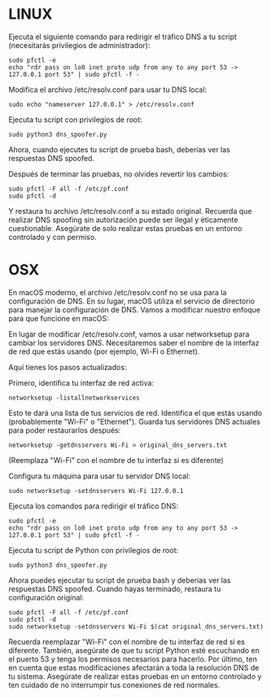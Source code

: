 # LINUX

Ejecuta el siguiente comando para redirigir el tráfico DNS a tu script (necesitarás privilegios de administrador):

    sudo pfctl -e
    echo "rdr pass on lo0 inet proto udp from any to any port 53 -> 127.0.0.1 port 53" | sudo pfctl -f -

Modifica el archivo /etc/resolv.conf para usar tu DNS local:

    sudo echo "nameserver 127.0.0.1" > /etc/resolv.conf

Ejecuta tu script con privilegios de root:

    sudo python3 dns_spoofer.py

Ahora, cuando ejecutes tu script de prueba bash, deberías ver las respuestas DNS spoofed.

Después de terminar las pruebas, no olvides revertir los cambios:

    sudo pfctl -F all -f /etc/pf.conf
    sudo pfctl -d

Y restaura tu archivo /etc/resolv.conf a su estado original.
Recuerda que realizar DNS spoofing sin autorización puede ser ilegal y éticamente cuestionable. 
Asegúrate de solo realizar estas pruebas en un entorno controlado y con permiso.

# OSX

En macOS moderno, el archivo /etc/resolv.conf no se usa para la configuración de DNS. 
En su lugar, macOS utiliza el servicio de directorio para manejar la configuración de DNS. 
Vamos a modificar nuestro enfoque para que funcione en macOS:

En lugar de modificar /etc/resolv.conf, vamos a usar networksetup para cambiar los servidores DNS.
Necesitaremos saber el nombre de la interfaz de red que estás usando (por ejemplo, Wi-Fi o Ethernet).

Aquí tienes los pasos actualizados:

Primero, identifica tu interfaz de red activa:
    
    networksetup -listallnetworkservices

Esto te dará una lista de tus servicios de red. Identifica el que estás usando (probablemente "Wi-Fi" o "Ethernet").
Guarda tus servidores DNS actuales para poder restaurarlos después:

    networksetup -getdnsservers Wi-Fi > original_dns_servers.txt

(Reemplaza "Wi-Fi" con el nombre de tu interfaz si es diferente)

Configura tu máquina para usar tu servidor DNS local:

    sudo networksetup -setdnsservers Wi-Fi 127.0.0.1

Ejecuta los comandos para redirigir el tráfico DNS:

    sudo pfctl -e
    echo "rdr pass on lo0 inet proto udp from any to any port 53 -> 127.0.0.1 port 53" | sudo pfctl -f -

Ejecuta tu script de Python con privilegios de root:

    sudo python3 dns_spoofer.py

Ahora puedes ejecutar tu script de prueba bash y deberías ver las respuestas DNS spoofed.
Cuando hayas terminado, restaura tu configuración original:
    
    sudo pfctl -F all -f /etc/pf.conf
    sudo pfctl -d
    sudo networksetup -setdnsservers Wi-Fi $(cat original_dns_servers.txt)


Recuerda reemplazar "Wi-Fi" con el nombre de tu interfaz de red si es diferente.
También, asegúrate de que tu script Python esté escuchando en el puerto 53 y tenga los permisos necesarios para hacerlo.
Por último, ten en cuenta que estas modificaciones afectarán a toda la resolución DNS de tu sistema. 
Asegúrate de realizar estas pruebas en un entorno controlado y ten cuidado de no interrumpir tus conexiones de red 
normales.